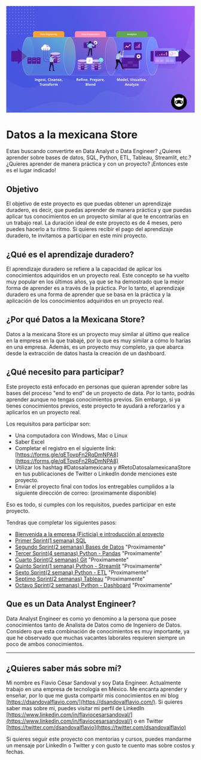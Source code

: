 ![Head](Img/Datapipeline.png)

# Datos a la mexicana Store

Estas buscando convertirte en Data Analyst o Data Engineer? ¿Quieres aprender sobre bases de datos, SQL, Python, ETL, Tableau, Streamlit, etc.? ¿Quieres aprender de manera práctica y con un proyecto? ¡Entonces este es el lugar indicado!

## Objetivo

El objetivo de este proyecto es que puedas obtener un aprendizaje duradero, es decir, que puedas aprender de manera práctica y que puedas aplicar tus conocimientos en un proyecto similar al que te encontrarías en un trabajo real. La duración ideal de este proyecto es de 4 meses, pero puedes hacerlo a tu ritmo. Si quieres recibir el pago del aprendizaje duradero, te invitamos a participar en este mini proyecto.

## ¿Qué es el aprendizaje duradero?

El aprendizaje duradero se refiere a la capacidad de aplicar los conocimientos adquiridos en un proyecto real. Este concepto se ha vuelto muy popular en los últimos años, ya que se ha demostrado que la mejor forma de aprender es a través de la práctica. Por lo tanto, el aprendizaje duradero es una forma de aprender que se basa en la práctica y la aplicación de los conocimientos adquiridos en un proyecto real.

## ¿Por qué Datos a la Mexicana Store?

Datos a la mexicana Store es un proyecto muy similar al último que realice en la empresa en la que trabajé, por lo que es muy similar a cómo lo harías en una empresa. Además, es un proyecto muy completo, ya que abarca desde la extracción de datos hasta la creación de un dashboard.

## ¿Qué necesito para participar?

Este proyecto está enfocado en personas que quieran aprender sobre las bases del proceso "end to end" de un proyecto de data. Por lo tanto, podrás aprender aunque no tengas conocimientos previos. Sin embargo, si ya tienes conocimientos previos, este proyecto te ayudará a reforzarlos y a aplicarlos en un proyecto real.

Los requisitos para participar son:

- Una computadora con Windows, Mac o Linux
- Saber Excel
- Completar el registro en el siguiente link: [https://forms.gle/qETovpFn2RqDmNPA8](https://forms.gle/qETovpFn2RqDmNPA8)
- Utilizar los hashtag #Datosalamexicana y #RetoDatosalamexicanaStore en tus publicaciones de Twitter o LinkedIn donde menciones este proyecto.
- Enviar el proyecto final con todos los entregables cumplidos a la siguiente dirección de correo: (proximamente disponible)

Eso es todo, si cumples con los requisitos, puedes participar en este proyecto.

Tendras que completar los siguientes pasos:

- [Bienvenida a la empresa (Ficticia) e introducción al proyecto](Bienvenida-Introduccion.md)
- [Primer Sprint(1 semana) SQL](Primer-Sprint.md)
- [Segundo Sprint(2 semanas) Bases de Datos](Segundo-Sprint.md) "Proximamente"
- [Tercer Sprint(4 semanas) Python - Pandas](Tercer-Sprint.md) "Proximamente"
- [Cuarto Sprint(2 semanas) Git](Cuarto-Sprint.md) "Proximamente"
- [Quinto Sprint(1 semana) Python - Streamlit](Quinto-Sprint.md) "Proximamente"
- [Sexto Sprint(2 semana) Python - ETL](Sexto-Sprint.md) "Proximamente"
- [Septimo Sprint(2 semanas) Tableau](Septimo-Sprint.md) "Proximamente"
- [Octavo Sprint(2 semanas) Python - Dashboard](Octavo-Sprint.md) "Proximamente"

## Que es un Data Analyst Engineer?

Data Analyst Engineer es como yo denomino a la persona que posee conocimientos tanto de Analista de Datos como de Ingeniero de Datos. Considero que esta combinación de conocimientos es muy importante, ya que he observado que muchas vacantes laborales requieren siempre un poco de ambos conocimientos.

---

## ¿Quieres saber más sobre mí?

Mi nombre es Flavio César Sandoval y soy Data Engineer. Actualmente trabajo en una empresa de tecnología en México. Me encanta aprender y enseñar, por lo que me gusta compartir mis conocimientos en mi blog [https://dsandovalflavio.com/](https://dsandovalflavio.com/). Si quieres saber mas sobre mi, puedes visitar mi perfil de LinkedIn [https://www.linkedin.com/in/flaviocesarsandoval/](https://www.linkedin.com/in/flaviocesarsandoval/) o en Twitter [https://twitter.com/dsandovalflavio](https://twitter.com/dsandovalflavio)

Si quieres seguir este proyecto con mentorias y cursos, puedes mandarme un mensaje por LinkedIn o Twitter y con gusto te cuento mas sobre costos y fechas.
